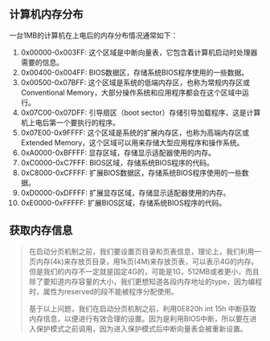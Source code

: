 ## 计算机内存分布

一台1MB的计算机在上电后的内存分布情况通常如下：

1. 0x00000-0x003FF: 这个区域是中断向量表，它包含着计算机启动时处理器需要的信息。
2. 0x00400-0x004FF: BIOS数据区，存储系统BIOS程序使用的一些数据。
3. 0x00500-0x07BFF: 这个区域是系统的低端内存区，也称为常规内存区或Conventional Memory，大部分操作系统和应用程序都会在这个区域中运行。
4. 0x07C00-0x07DFF: 引导扇区（boot sector）存储引导加载程序，这是计算机上电后第一个要执行的程序。
5. 0x07E00-0x9FFFF: 这个区域是系统的扩展内存区，也称为高端内存区或Extended Memory，这个区域可以用来存储大型应用程序和操作系统。
6. 0xA0000-0xBFFFF: 显存区域，存储显示适配器使用的内存。
7. 0xC0000-0xC7FFF: BIOS区域，存储系统BIOS程序的代码。
8. 0xC8000-0xCFFFF: 扩展BIOS数据区，存储系统BIOS程序使用的一些数据。
9. 0xD0000-0xDFFFF: 扩展显存区域，存储显示适配器使用的内存。
10. 0xE0000-0xFFFFF: 扩展BIOS区域，存储系统BIOS程序的代码。


## 获取内存信息

>在启动分页机制之前，我们要设置页目录和页表信息，理论上，我们利用一页内存(4k)来存放页目录，用1k页(4M)来存放页表，可以表示4G的内存。但是我们的内存不一定就是固定4G的，可能是1G，512MB或者更小，而且除了要知道内存容量的大小，我们更想知道各段内存地址的type，因为编程时，属性为reserved的段不能被程序分配使用。
>
>基于以上问题，我们在启动分页机制之前，利用0E820h int 15h 中断获取内存信息，以便进行有效合理的设置。因为是利用BIOS中断，所以要在进入保护模式之前调用，因为进入保护模式后中断向量表会被重新设置。

